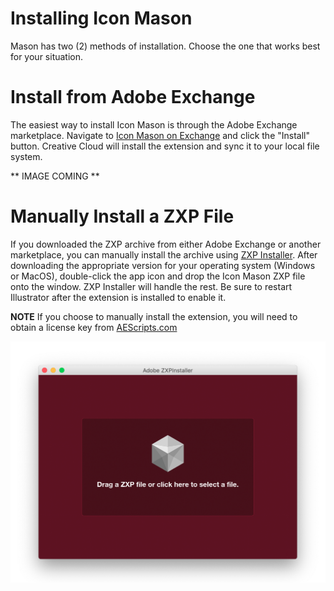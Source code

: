 # Installing Icon Mason

Mason has two (2) methods of installation. Choose the one that works best for your situation.

# Install from Adobe Exchange
The easiest way to install Icon Mason is through the Adobe Exchange marketplace. Navigate to [Icon Mason on Exchange](https://exchange.adobe.com/creativecloud.details.103891.icons8.html) and click the "Install" button. Creative Cloud will install the extension and sync it to your local file system.

** IMAGE COMING **

# Manually Install a ZXP File

If you downloaded the ZXP archive from either Adobe Exchange or another marketplace, you can manually install the archive using [ZXP Installer](https://zxpinstaller.com). After downloading the appropriate version for your operating system (Windows or MacOS), double-click the app icon and drop the Icon Mason ZXP file onto the window. ZXP Installer will handle the rest. Be sure to restart Illustrator after the extension is installed to enable it.

**NOTE** If you choose to manually install the extension, you will need to obtain a license key from [AEScripts.com](https://aescripts.com)

![ZXP Installer UI](/docs/images/zxpinstaller.png#half-size)
